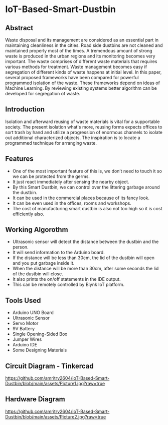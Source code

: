 # IoT-Based-Smart-Dustbin

## Abstract
Waste disposal and its management are considered as an essential part in maintaining cleanliness in the cities. Road side dustbins are not cleaned and maintained properly most of the times. A tremendous amount of strong waste is produced in the urban regions and its monitoring becomes very important. The waste comprises of different waste materials that requires various methods for treatment. Waste management becomes easy if segregation of different kinds of waste happens at initial level. In this paper, several proposed frameworks have been compared for powerful programmed isolation of the waste. These frameworks depend on ideas of Machine Learning. By reviewing existing systems better algorithm can be developed for segregation of waste.


## Introduction
Isolation and afterward reusing of waste materials is vital for a supportable society. The present isolation what's more, reusing forms expects offices to sort trash by hand and utilize a progression of enormous channels to isolate out additional characterized objects. The inspiration is to locate a programmed technique for arranging waste.


## Features
- One of the most important feature of this is, we don’t need to touch it so we can be protected from the germs.
- It just react immediately after sensing the nearby object.
- By this Smart Dustbin, we can control over the littering garbage around the dustbin.
- It can be used in the commercial places because of its fancy look.
- It can be even used in the offices, rooms and workshops.
- The cost of manufacturing smart dustbin is also not too high so it is cost efficiently also.


## Working Algorothm
- Ultrasonic sensor will detect the distance between the dustbin and the person.
- It will send information to the Arduino board.
- If the distance will be less than 30cm,  the lid of the dustbin will open and you put garbage inside it.
- When the distance will be more than 30cm,  after some seconds the lid of the dustbin will close.
- It also prints the on/off statements in the IDE output.
- This can be remotely controlled by Blynk IoT platform.


## Tools Used
- Arduino UNO Board
- Ultrasonic Sensor
- Servo Motor
- 9V Battery
- Single Opening-Sided Box
- Jumper Wires
- Arduino IDE
- Some Designing Materials


## Circuit Diagram - Tinkercad
https://github.com/amritrv2604/IoT-Based-Smart-Dustbin/blob/main/assets/Picture1.jpg?raw=true


## Hardware Diagram
https://github.com/amritrv2604/IoT-Based-Smart-Dustbin/blob/main/assets/Picture2.jpg?raw=true
